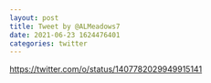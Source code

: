 ```yaml
--- 
layout: post 
title: Tweet by @ALMeadows7 
date: 2021-06-23 1624476401 
categories: twitter 
--- 
```

https://twitter.com/o/status/1407782029949915141
